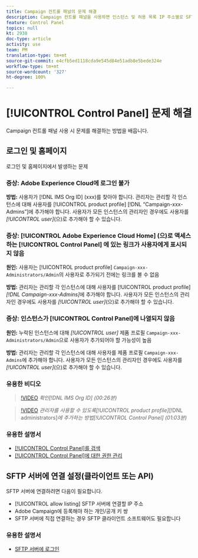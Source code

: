 ```yaml
---
title: Campaign 컨트롤 패널의 문제 해결
description: Campaign 컨트롤 패널을 사용하면 인스턴스 및 허용 목록 IP 주소별로 SFTP 저장소를 모니터링하고 관리할 수 있습니다.
feature: Control Panel
topics: null
kt: 2938
doc-type: article
activity: use
team: PM
translation-type: tm+mt
source-git-commit: e4cfb5ed1118cda9e545d84e51adb8e5bede324e
workflow-type: tm+mt
source-wordcount: '327'
ht-degree: 100%

---
```



# [!UICONTROL Control Panel] 문제 해결

Campaign 컨트롤 패널 사용 시 문제를 해결하는 방법을 배웁니다.

## 로그인 및 홈페이지

로그인 및 홈페이지에서 발생하는 문제

### 증상: Adobe Experience Cloud에 로그인 불가

**방법:**
사용자가 [!DNL IMS Org ID] (xxx)를 찾아야 합니다. 관리자는 관리할 각 인스턴스에 대해 사용자를 [!UICONTROL product profile] [!DNL “Campaign-xxx-Admins”]에 추가해야 합니다. 사용자가 모든 인스턴스의 관리자인 경우에도 사용자를 *[!UICONTROL user]*(으)로 추가해야 할 수 있습니다.

### 증상: [!UICONTROL Adobe Experience Cloud Home] (으)로 액세스하는 [!UICONTROL Control Panel] 에 있는 링크가 사용자에게 표시되지 않음

**원인:**
사용자는 [!UICONTROL product profile] `Campaign-xxx-Administrators/Admin`의 사용자로 추가되기 전에는 링크를 볼 수 없음

**방법:**
관리자는 관리할 각 인스턴스에 대해 사용자를 [!UICONTROL product profile] *[!DNL Campaign-xxx-Admins]*&#x200B;에 추가해야 합니다. 사용자가 모든 인스턴스의 관리자인 경우에도 사용자를 *[!UICONTROL user]*(으)로 추가해야 할 수 있습니다.

### 증상: 인스턴스가 [!UICONTROL Control Panel]에 나열되지 않음

**원인:**
누락된 인스턴스에 대해 *[!UICONTROL user]* 제품 프로필 `Campaign-xxx-Administrators/Admin`으로 사용자가 추가되어야 할 가능성이 높음

**방법:**
관리자는 관리할 각 인스턴스에 대해 사용자를 제품 프로필 `Campaign-xxx-Admins`에 추가해야 합니다. 사용자가 모든 인스턴스의 관리자인 경우에도 사용자를 *[!UICONTROL user]*(으)로 추가해야 할 수 있습니다.

### 유용한 비디오

>[!VIDEO](https://video.tv.adobe.com/v/27183?quality=12)
*확인[!DNL IMS Org ID] (00:26분)*

>[!VIDEO](https://video.tv.adobe.com/v/27147?quality=12)
*관리자를 사용할 수 있도록[!UICONTROL product profile]*[!DNL administrators]*에 추가하는 방법[!UICONTROL Control Panel] (01:03분)*

### 유용한 설명서

* [[!UICONTROL Control Panel]를 검색](https://helpx.adobe.com/kr/campaign/kb/control-panel-overview.html)
* [[!UICONTROL Control Panel]에 대한 권한 관리](https://helpx.adobe.com/kr/campaign/kb/control-panel-access.html)

## SFTP 서버에 연결 설정(클라이언트 또는 API)

SFTP 서버에 연결하려면 다음이 필요합니다.

* [!UICONTROL allow listing] SFTP 서버에 연결할 IP 주소
* Adobe Campaign에 등록해야 하는 개인/공개 키 쌍
* SFTP 서버에 직접 연결하는 경우 SFTP 클라이언트 소프트웨어도 필요합니다

### 유용한 설명서

* [SFTP 서버에 로그인](https://docs.adobe.com/content/help/ko-KR/control-panel/using/control-panel-home.html#LoggingintoyourSFTPserver)

